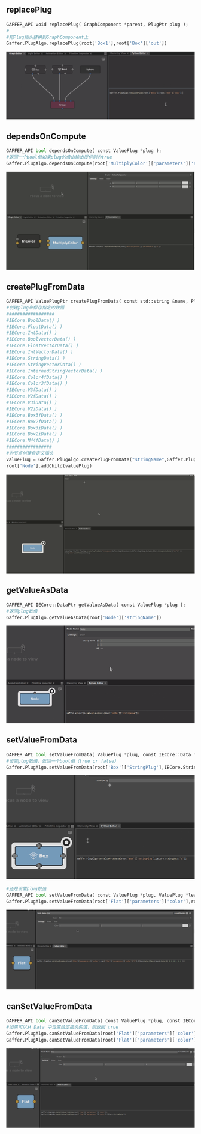 ## replacePlug
```python
GAFFER_API void replacePlug( GraphComponent *parent, PlugPtr plug );
#
#把Plug插头替换到GraphComponent上
Gaffer.PlugAlgo.replacePlug(root['Box1'],root['Box']['out'])
```
![](/png/Peek%202024-01-17%2016-04.gif)

## dependsOnCompute
```python
GAFFER_API bool dependsOnCompute( const ValuePlug *plug );
#返回一个bool值如果plug的值由输出提供则为true
Gaffer.PlugAlgo.dependsOnCompute(root['MultiplyColor']['parameters']['a'])
```
![](/png/Peek%202024-01-17%2016-10.gif)
## createPlugFromData
```python
GAFFER_API ValuePlugPtr createPlugFromData( const std::string &name, Plug::Direction direction, unsigned flags, const IECore::Data *value );
#创建plug来保存指定的数据
##################
#IECore.BoolData() )
#IECore.FloatData() )
#IECore.IntData() )
#IECore.BoolVectorData() )
#IECore.FloatVectorData() )
#IECore.IntVectorData() )
#IECore.StringData() )
#IECore.StringVectorData() )
#IECore.InternedStringVectorData() )
#IECore.Color4fData() )
#IECore.Color3fData() )
#IECore.V3fData() )
#IECore.V2fData() )
#IECore.V3iData() )
#IECore.V2iData() )
#IECore.Box3fData() )
#IECore.Box2fData() )
#IECore.Box3iData() )
#IECore.Box2iData() )
#IECore.M44fData() )
#################
#为节点创建自定义插头
valuePlug = Gaffer.PlugAlgo.createPlugFromData("stringName",Gaffer.Plug.Direction.In,Gaffer.Plug.Flags.Default,IECore.StringVectorData( ["1","2"] ))
root['Node'].addChild(valuePlug)
```
![](/png/Peek%202024-01-17%2022-24.gif)
## getValueAsData
```python
GAFFER_API IECore::DataPtr getValueAsData( const ValuePlug *plug );
#返回plug数值
Gaffer.PlugAlgo.getValueAsData(root['Node']['stringName'])
```
![](/png/Peek%202024-01-17%2022-28.gif)
## setValueFromData
```python
GAFFER_API bool setValueFromData( ValuePlug *plug, const IECore::Data *value );
#设置plug数值，返回一个bool值（true or false）
Gaffer.PlugAlgo.setValueFromData(root['Box']['StringPlug'],IECore.StringData("a"))
```
![](/png/Peek%202024-01-18%2017-05.gif)
```python
#还是设置plug数值
GAFFER_API bool setValueFromData( const ValuePlug *plug, ValuePlug *leafPlug, const IECore::Data *value );
Gaffer.PlugAlgo.setValueFromData(root['Flat']['parameters']['color'],root['Flat']['parameters']['color']["r"],IECore.Color3fData(imath.Color3f( 0.1, 0.1, 0.1 )))
```
![](/png/Peek%202024-01-18%2017-44.gif)
## canSetValueFromData
```python
GAFFER_API bool canSetValueFromData( const ValuePlug *plug, const IECore::Data *value = nullptr );
#如果可以从 Data 中设置给定插头的值，则返回 true
Gaffer.PlugAlgo.canSetValueFromData(root['Flat']['parameters']['color'])
Gaffer.PlugAlgo.canSetValueFromData(root['Flat']['parameters']['color'],IECore.StringData())
```
![](/png/Peek%202024-01-18%2017-49.gif)